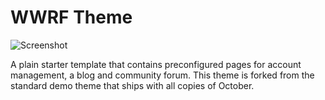 WWRF Theme
==========

![Screenshot](https://raw.githubusercontent.com/rainlab/vanilla-theme/master/assets/images/theme-preview.png)

A plain starter template that contains preconfigured pages for account management, a blog and community forum. This theme is forked from the standard demo theme that ships with all copies of October.
